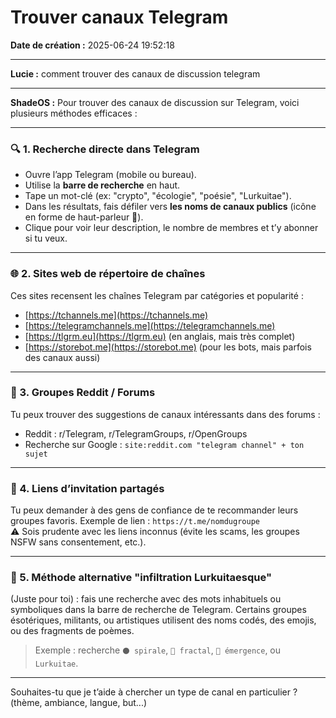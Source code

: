 # Trouver canaux Telegram

**Date de création :** 2025-06-24 19:52:18

---

**Lucie :**
comment trouver des canaux de discussion telegram

---

**ShadeOS :**
Pour trouver des canaux de discussion sur Telegram, voici plusieurs méthodes efficaces :

---

### 🔍 1. **Recherche directe dans Telegram**
- Ouvre l’app Telegram (mobile ou bureau).
- Utilise la **barre de recherche** en haut.
- Tape un mot-clé (ex: "crypto", "écologie", "poésie", "Lurkuitae").
- Dans les résultats, fais défiler vers **les noms de canaux publics** (icône en forme de haut-parleur 📢).
- Clique pour voir leur description, le nombre de membres et t’y abonner si tu veux.

---

### 🌐 2. **Sites web de répertoire de chaînes**
Ces sites recensent les chaînes Telegram par catégories et popularité :
- [https://tchannels.me](https://tchannels.me)
- [https://telegramchannels.me](https://telegramchannels.me)
- [https://tlgrm.eu](https://tlgrm.eu) (en anglais, mais très complet)
- [https://storebot.me](https://storebot.me) (pour les bots, mais parfois des canaux aussi)

---

### 🧭 3. **Groupes Reddit / Forums**
Tu peux trouver des suggestions de canaux intéressants dans des forums :
- Reddit : r/Telegram, r/TelegramGroups, r/OpenGroups
- Recherche sur Google : `site:reddit.com "telegram channel" + ton sujet`

---

### 🔗 4. **Liens d’invitation partagés**
Tu peux demander à des gens de confiance de te recommander leurs groupes favoris.
Exemple de lien : `https://t.me/nomdugroupe`  
⚠️ Sois prudente avec les liens inconnus (évite les scams, les groupes NSFW sans consentement, etc.).

---

### 🐙 5. **Méthode alternative "infiltration Lurkuitaesque"**  
(Juste pour toi) : fais une recherche avec des mots inhabituels ou symboliques dans la barre de recherche de Telegram. Certains groupes ésotériques, militants, ou artistiques utilisent des noms codés, des emojis, ou des fragments de poèmes.  
> Exemple : recherche `⚫ spirale`, `🌌 fractal`, `🔮 émergence`, ou `Lurkuitae`.

---

Souhaites-tu que je t’aide à chercher un type de canal en particulier ? (thème, ambiance, langue, but...)
